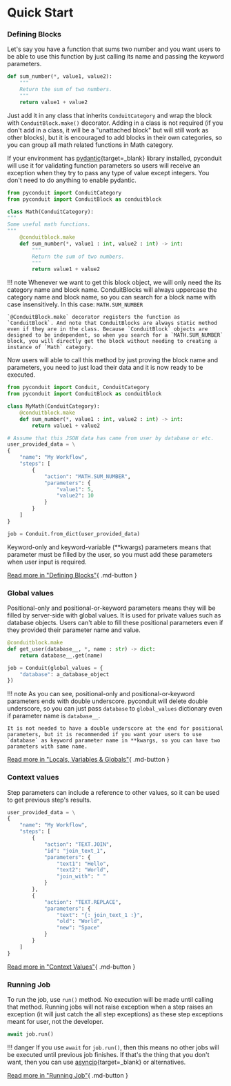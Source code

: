 # Quick Start

### Defining Blocks

Let's say you have a function that sums two number and you want users to be able to use this function by just calling its name and passing the keyword parameters.

```py
def sum_number(*, value1, value2): 
    """
    Return the sum of two numbers.
    """
    return value1 + value2
```

Just add it in any class that inherits `ConduitCategory` and wrap the block with `ConduitBlock.make()` decorator. Adding in a class is not required (if you don't add in a class, it will be a "unattached block" but will still work as other blocks), but it is encouraged to add blocks in their own categories, so you can group all math related functions in Math category.

If your environment has [pydantic](https://github.com/samuelcolvin/pydantic/){target=_blank} library installed, pyconduit will use it for validating function parameters so users will receive an exception when they try to pass any type of value except integers. You don't need to do anything to enable pydantic.

```py
from pyconduit import ConduitCategory
from pyconduit import ConduitBlock as conduitblock

class Math(ConduitCategory):
"""
Some useful math functions.
"""
    @conduitblock.make
    def sum_number(*, value1 : int, value2 : int) -> int:
        """
        Return the sum of two numbers.
        """
        return value1 + value2
```

!!! note
    Whenever we want to get this block object, we will only need the its category name and block name. ConduitBlocks will always uppercase the category name and block name, so you can search for a block name with case insensitively.
    In this case: `MATH.SUM_NUMBER`

    `@ConduitBlock.make` decorator registers the function as `ConduitBlock`. And note that ConduitBlocks are always static method even if they are in the class. Because `ConduitBlock` objects are designed to be independent, so when you search for a `MATH.SUM_NUMBER` block, you will directly get the block without needing to creating a instance of `Math` category.

Now users will able to call this method by just proving the block name and parameters, you need to just load their data and it is now ready to be executed.

```py
from pyconduit import Conduit, ConduitCategory
from pyconduit import ConduitBlock as conduitblock

class MyMath(ConduitCategory):
    @conduitblock.make
    def sum_number(*, value1 : int, value2 : int) -> int:
        return value1 + value2

# Assume that this JSON data has came from user by database or etc.
user_provided_data = \
{
    "name": "My Workflow",
    "steps": [
        {
            "action": "MATH.SUM_NUMBER",
            "parameters": {
                "value1": 5,
                "value2": 10
            }
        }
    ]
}

job = Conduit.from_dict(user_provided_data)
```

Keyword-only and keyword-variable (**kwargs) parameters means that parameter must be filled by the user, so you must add these parameters when user input is required. 

[Read more in "Defining Blocks"](../defining_blocks){ .md-button }

### Global values

Positional-only and positional-or-keyword parameters means they will be filled by server-side with global values. It is used for private values such as database objects. Users can't able to fill these positional parameters even if they provided their parameter name and value.

```py
@conduitblock.make
def get_user(database__, *, name : str) -> dict:
    return database__.get(name)

job = Conduit(global_values = {
    "database": a_database_object
})
```

!!! note
    As you can see, positional-only and positional-or-keyword parameters ends with double underscore. pyconduit will delete double underscore, so you can just pass `database` to `global_values` dictionary even if parameter name is `database__`.
    
    It is not needed to have a double underscore at the end for positional parameters, but it is recommended if you want your users to use `database` as keyword parameter name in **kwargs, so you can have two parameters with same name. 

[Read more in "Locals, Variables & Globals"](../locals_variables_globals){ .md-button }

### Context values

Step parameters can include a reference to other values, so it can be used to get previous step's results.

```py
user_provided_data = \
{
    "name": "My Workflow",
    "steps": [
        {
            "action": "TEXT.JOIN",
            "id": "join_text_1",
            "parameters": {
                "text1": "Hello",
                "text2": "World",
                "join_with": " "
            }
        },
        {
            "action": "TEXT.REPLACE",
            "parameters": {
                "text": "{: join_text_1 :}",
                "old": "World",
                "new": "Space"
            }
        }
    ]
}
```

[Read more in "Context Values"](../context_values){ .md-button }

### Running Job

To run the job, use `run()` method. No execution will be made until calling that method. Running jobs will not raise exception when a step raises an exception (it will just catch the all step exceptions) as these step exceptions meant for user, not the developer.

```py
await job.run()
```

!!! danger
    If you use `await` for `job.run()`, then this means no other jobs will be executed until previous job finishes. If that's the thing that you don't want, then you can use [asyncio](https://docs.python.org/3/library/asyncio.html){target=_blank} or alternatives.

[Read more in "Running Job"](../running_job){ .md-button }
